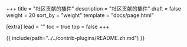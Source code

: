 +++
title = "社区贡献的插件"
description = "社区贡献的插件"
draft = false
weight = 20
sort_by = "weight"
template = "docs/page.html"

[extra]
lead = ""
toc = true
top = false
+++

{{ include(path="../../contrib-plugins/README.zh.md") }}